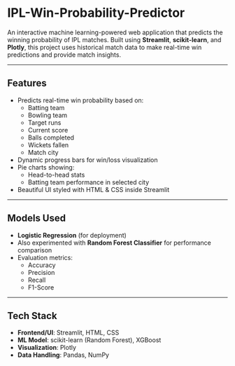 # IPL-Win-Probability-Predictor

An interactive machine learning-powered web application that predicts the winning probability of IPL  matches. Built using **Streamlit**, **scikit-learn**, and **Plotly**, this project uses historical match data to make real-time win predictions and provide match insights.


---

##  Features

- Predicts real-time win probability based on:
  - Batting team
  - Bowling team
  - Target runs
  - Current score
  - Balls completed
  - Wickets fallen
  - Match city
- Dynamic progress bars for win/loss visualization
- Pie charts showing:
  - Head-to-head stats
  - Batting team performance in selected city
- Beautiful UI styled with HTML & CSS inside Streamlit

---

##  Models Used

- **Logistic Regression** (for deployment)
- Also experimented with **Random Forest Classifier** for performance comparison
- Evaluation metrics:
  - Accuracy
  - Precision
  - Recall
  - F1-Score

---

##  Tech Stack

- **Frontend/UI**: Streamlit, HTML, CSS
- **ML Model**: scikit-learn (Random Forest), XGBoost
- **Visualization**: Plotly
- **Data Handling**: Pandas, NumPy




